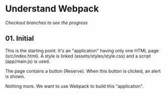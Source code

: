 # Understand Webpack


_Checkout branches to see the progress_
## 01. Initial

This is the starting point. It's an "application" having only one HTML page (src/index.html). A style is linked (assets/styles/style.css) and a script (app/main.js) is used.

The page contains a button (Reserve). When this button is clicked, an alert is shown.

Nothing more. We want to use Webpack to build this "application".
